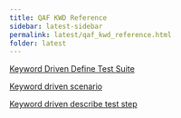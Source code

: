 ```yaml
---
title: QAF KWD Reference
sidebar: latest-sidebar
permalink: latest/qaf_kwd_reference.html
folder: latest
---
```


[Keyword Driven Define Test Suite](keyword_driven_define_test_suite.html)

[Keyword driven scenario](keyword_driven_scenario.html)

[Keyword driven describe test step](keyword_driven_describe_test_step.html)

 
